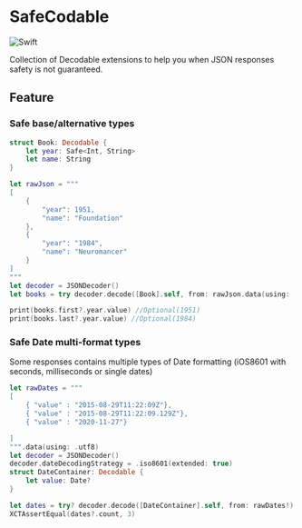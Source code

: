 # SafeCodable

![Swift](https://github.com/osrufung/SafeCodable/workflows/Swift/badge.svg)

Collection of Decodable extensions to help you when JSON responses safety is not guaranteed.


## Feature

### Safe base/alternative types

```swift
struct Book: Decodable {
    let year: Safe<Int, String>
    let name: String
}

let rawJson = """
[
    {
        "year": 1951,
        "name": "Foundation"
    },
    {
        "year": "1984",
        "name": "Neuromancer"
    }
]
"""
let decoder = JSONDecoder()
let books = try decoder.decode([Book].self, from: rawJson.data(using: .utf8)!)

print(books.first?.year.value) //Optional(1951)
print(books.last?.year.value) //Optional(1984)
```
### Safe Date multi-format types

Some responses contains multiple types of Date formatting (iOS8601 with seconds, milliseconds or single dates)
```swift
let rawDates = """
[
    { "value" : "2015-08-29T11:22:09Z"},
    { "value" : "2015-08-29T11:22:09.129Z"},
    { "value" : "2020-11-27"}

]
""".data(using: .utf8)
let decoder = JSONDecoder()
decoder.dateDecodingStrategy = .iso8601(extended: true)
struct DateContainer: Decodable {
    let value: Date?
}

let dates = try? decoder.decode([DateContainer].self, from: rawDates!)
XCTAssertEqual(dates?.count, 3)
```
